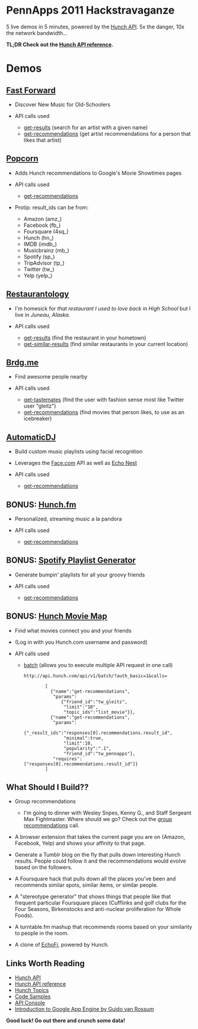 # PennApps 2011 Hackstravaganze

5 live demos in 5 minutes, powered by the [Hunch API][1]. 5x the danger, 10x the network bandwidth...

**TL;DR Check out the [Hunch API reference][2].**

# Demos

## [Fast Forward][3]

  * Discover New Music for Old-Schoolers
  * API calls used

    * [get-results][4] (search for an artist with a given name)
    * [get-recommendations][5] (get artist recommendations for a person that likes that artist)

## [Popcorn][6]

  * Adds Hunch recommendations to Google's Movie Showtimes pages
  * API calls used

    * [get-recommendations][7]

  * Protip: result_ids can be from:

    * Amazon (amz_)
    * Facebook (fb_)
    * Foursquare (4sq_)
    * Hunch (hn_)
    * IMDB (imdb_)
    * Musicbrainz (mb_)
    * Spotify (sp_)
    * TripAdvisor (tp_)
    * Twitter (tw_)
    * Yelp (yelp_)

## [Restaurantology][8]

  * I'm homesick for _that restaurant I used to love back in High School_ but I live in _Juneau, Alaska_.
  * API calls used

    * [get-results](http://api.hunch.com/api/v1/get-results?query=five%20guys&topic_ids=list_restaurant&minimal=1) (find the restaurant in your hometown)
    * [get-similar-results][9] (find similar restaurants in your current location)

## [Brdg.me][10]

  * Find awesome people nearby
  * API calls used

    * [get-tastemates][11] (find the user with fashion sense most like Twitter user "gleitz")
    * [get-recommendations][7] (find movies that person likes, to use as an icebreaker)

## [AutomaticDJ][12]

  * Build custom music playlists using facial recognition
  * Leverages the [Face.com][13] API as well as [Echo Nest][14]
  * API calls used

    * [get-recommendations][15]

## BONUS: [Hunch.fm](http://hunch.com/fm/)

  * Personalized, streaming music a la pandora
  * API calls used

    * [get-recommendations][15]

## BONUS: [Spotify Playlist Generator][16]

  * Generate bumpin' playlists for all your groovy friends
  * API calls used

    * [get-recommendations][15]

## BONUS: [Hunch Movie Map][17]

  * Find what movies connect you and your friends
  * (Log in with you Hunch.com username and password)
  * API calls used

    * [batch][18] (allows you to execute multiple API request in one call)

          http://api.hunch.com/api/v1/batch/?auth_basic=1&calls=

				  [
					{"name":"get-recommendations",
					 "params":
						{"friend_id":"tw_gleitz",
						 "limit":"10",
						 "topic_ids":"list_movie"}},
					{"name":"get-recommendations",
					 "params":
						{"_result_ids":"responses[0].recommendations.result_id",
						 "minimal":true,
						 "limit":10,
						 "popularity":".1",
						 "friend_id":"tw_pennapps"},
					 "requires":["responses[0].recommendations.result_id"]}
				  ]

## What Should I Build??
* Group recommendations
  * I'm going to dinner with Wesley Snpes, Kenny G., and Staff Sergeant Max Fightmaster. Where should we go? Check out the [group recommendations][23] call.

* A browser extension that takes the current page you are on (Amazon, Facebook, Yelp) and shows your affinity to that page.

* Generate a Tumblr blog on the fly that pulls down interesting Hunch results. People could follow it and the recommendations would evolve based on the followers.

* A Foursquare hack that pulls down all the places you've been and recommends similar spots, similar items, or similar people.

* A "stereotype generator" that shows things that people like that frequent particular Foursquare places (Cufflinks and golf clubs for the Four Seasons, Birkenstocks and anti-nuclear proliferation for Whole Foods).

* A turntable.fm mashup that recommends rooms based on your similarity to people in the room.

* A clone of [EchoFi](http://echofiapp.com/), powered by Hunch.

## Links Worth Reading

  * [Hunch API][1]
  * [Hunch API reference][2]
  * [Hunch Topics][19]
  * [Code Samples][20]
  * [API Console][21]
  * [Introduction to Google App Engine by Guido van Rossum][22]

**Good luck! Go out there and crunch some data!**

   [1]: http://hunch.com/developers/
   [2]: http://hunch.com/developers/v1/docs/reference/
   [3]: http://labs.gleitzman.com/music/
   [4]: http://api.hunch.com/api/v1/get-results?query=metallica&topic_ids=list_musician&minimal=1
   [5]: http://api.hunch.com/api/v1/get-recommendations?likes=hn_3570964&topic_ids=list_musician&blocked_result_ids=hn_3570964
   [6]: https://github.com/workmajj/popcorn
   [7]: http://api.hunch.com/api/v1/get-recommendations/?auth_basic=1&result_ids=imdb_tt0110357
   [8]: http://www.metarade.com/restaurantology/
   [9]: http://api.hunch.com/api/v1/get-similar-results/?topic_ids=list_restaurant&minlat=39.815&maxlat=40.089&minlng=-75.419&maxlng=-74.907&limit=10&result_id=hn_3718054&tags=burgers
   [10]: http://brdg.me/
   [11]: http://api.hunch.com/api/v1/get-tastemates/?topic_ids=cat_fashion&user_id=tw_gleitz&user_ids=tw_oprah,hn_katygleitz,tw_pennapps,fb_GlennBeck
   [12]: https://github.com/gleitz/automaticdj
   [13]: http://http://face.com/
   [14]: http://developer.echonest.com/
   [15]: http://api.hunch.com/api/v1/get-recommendations/?topic_ids=list_musician&sites=sp&auth_basic=1
   [16]: http://hunch.com/apps/spotifydemo/
   [17]: http://labs.gleitzman.com/map/
   [18]: http://api.hunch.com/api/v1/batch/?calls=[{%22name%22%3A%22get-recommendations%22%2C%22params%22%3A{%22friend_id%22%3A%22tw_gleitz%22%2C%22limit%22%3A%2210%22%2C%22topic_ids%22%3A%22list_movie%22}}%2C{%22name%22%3A%22get-recommendations%22%2C%22params%22%3A{%22_result_ids%22%3A%22responses[0].recommendations.result_id%22%2C%22minimal%22%3Atrue%2C%22limit%22%3A10%2C%22popularity%22%3A%22.1%22%2C%22friend_id%22%3A%22tw_pennapps%22}%2C%22requires%22%3A[%22responses[0].recommendations.result_id%22]}]
   [19]: http://hunch.com/developers/v1/topics/
   [20]: http://hunch.com/developers/v1/resources/samples/
   [21]: http://hunch.com/developers/v1/resources/console/
   [22]: http://www.stanford.edu/class/ee380/Abstracts/081105.html
   [23]: http://api.hunch.com/api/v1/get-recommendations/?topic_ids=list_movie&group_user_ids=tw_17289881,tw_173940470
